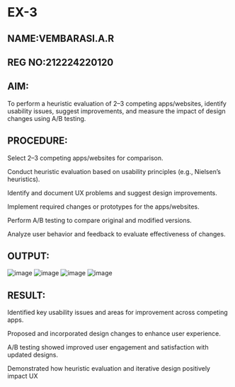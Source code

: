 # EX-3
## NAME:VEMBARASI.A.R
## REG NO:212224220120
## AIM:
To perform a heuristic evaluation of 2–3 competing apps/websites, identify usability issues, suggest improvements, and measure the impact of design changes using A/B testing.
## PROCEDURE:
Select 2–3 competing apps/websites for comparison.

Conduct heuristic evaluation based on usability principles (e.g., Nielsen’s heuristics).

Identify and document UX problems and suggest design improvements.

Implement required changes or prototypes for the apps/websites.

Perform A/B testing to compare original and modified versions.

Analyze user behavior and feedback to evaluate effectiveness of changes.
## OUTPUT:
![image](https://github.com/user-attachments/assets/4d58837c-f139-4dd4-8bcd-3d3a3a188330)
![image](https://github.com/user-attachments/assets/39e21056-8a4f-4376-af54-bafe3fc52133)
![image](https://github.com/user-attachments/assets/85dc4e9d-e5f5-406f-85f2-6a0debfc45a3)
![image](https://github.com/user-attachments/assets/22662c53-e7b0-4f6c-902a-87b0a3831118)

## RESULT:
Identified key usability issues and areas for improvement across competing apps.

Proposed and incorporated design changes to enhance user experience.

A/B testing showed improved user engagement and satisfaction with updated designs.

Demonstrated how heuristic evaluation and iterative design positively impact UX
